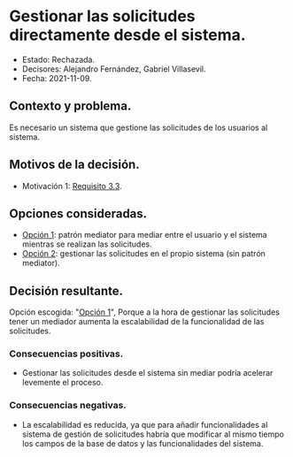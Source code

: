 # Gestionar las solicitudes directamente desde el sistema.

* Estado: Rechazada.
* Decisores: Alejandro Fernández, Gabriel Villasevil.
* Fecha: 2021-11-09.

## Contexto y problema.

Es necesario un sistema que gestione las solicitudes de los usuarios al sistema.

## Motivos de la decisión.

* Motivación 1: [Requisito 3.3](https://github.com/santo2927/DAS-2021-22-/blob/master/Requisitos/R3.3%20Gestionar%20Solicitudes.txt).

## Opciones consideradas.

* [Opción 1](https://github.com/santo2927/DAS-2021-22-/edit/master/Decisión%20de%20diseño%202.1.md): patrón mediator para mediar entre el usuario y el sistema mientras se realizan las solicitudes.
* [Opción 2](https://github.com/santo2927/DAS-2021-22-/edit/master/Decisión%20de%20diseño%202.2.md): gestionar las solicitudes en el propio sistema (sin patrón mediator).

## Decisión resultante.

Opción escogida: "[Opción 1](https://github.com/santo2927/DAS-2021-22-/edit/master/Decisión%20de%20diseño%202.1.md)", Porque a la hora de gestionar las solicitudes tener un mediador aumenta la escalabilidad de la funcionalidad de las solicitudes.

### Consecuencias positivas.

* Gestionar las solicitudes desde el sistema sin mediar podría acelerar levemente el proceso.

### Consecuencias negativas.

* La escalabilidad es reducida, ya que para añadir funcionalidades al sistema de gestión de solicitudes habría que modificar al mismo tiempo los campos de la base de datos y las funcionalidades del sistema.
